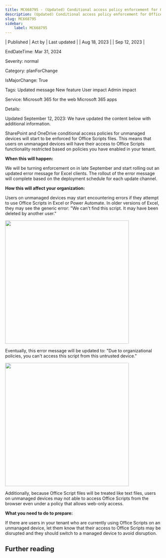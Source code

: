 ```yaml
---
title: MC668795 - (Updated) Conditional access policy enforcement for Office Scripts
description: (Updated) Conditional access policy enforcement for Office Scripts
slug: MC668795
sidebar:
    label: MC668795
---
```



| Published | Act by | Last updated |
| Aug 18, 2023 |  | Sep 12, 2023 |

EndDateTime: Mar 31, 2024

Severity: normal

Category: planForChange

IsMajorChange: True

Tags: Updated message New feature User impact Admin impact

Service: Microsoft 365 for the web Microsoft 365 apps

Details: 

<p>Updated September 12, 2023: We have updated the content below with additional information.</p><p>SharePoint and OneDrive conditional access policies for unmanaged devices will start to be enforced for Office Scripts files. This means that users on unmanaged devices will have their access to Office Scripts functionality restricted based on policies you have enabled in your tenant.<br></p><p><b>When this will happen:</b><br></p><p>We will be turning enforcement on in late September and start rolling out an updated error message for Excel clients. The rollout of the error message will complete based on the deployment schedule for each update channel.</p><p><b>How this will affect your organization:</b>
</p><p>Users on unmanaged devices may start encountering errors if they attempt to use Office Scripts in Excel or Power Automate.  In older versions of Excel, they may see the generic error: "We can't find this script. It may have been deleted by another user." 
</p><p><img src="https://img-prod-cms-rt-microsoft-com.akamaized.net/cms/api/am/imageFileData/RW1byOx?ver=2b83" style="width: 400px;"></p><p>Eventually, this error message will be updated to: "Due to organizational policies, you can't access this script from this untrusted device."</p><p><img src="https://img-prod-cms-rt-microsoft-com.akamaized.net/cms/api/am/imageFileData/RW1brar?ver=3248" style="width: 400px;"></p><p>Additionally, because Office Script files will be treated like text files, users on unmanaged devices may not able to access Office Scripts from the browser even under a policy that allows web-only access.</p><p><b>What you need to do to prepare:</b><br></p><p>If there are users in your tenant who are currently using Office Scripts on an unmanaged device, let them know that their access to Office Scripts may be disrupted and they should switch to a managed device to avoid disruption.</p>

## Further reading
